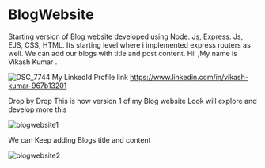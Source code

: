 # BlogWebsite
Starting version of Blog website developed using Node. Js, Express. Js, EJS, CSS, HTML. Its starting level where i implemented express routers as well. We can add our blogs with title and post content. 
Hii ,My name is Vikash Kumar .


![DSC_7744](https://user-images.githubusercontent.com/96519578/172456816-83759358-d531-42e6-ad75-20f03002bd6b.jpg)
My LinkedId Profile link
https://www.linkedin.com/in/vikash-kumar-967b13201

Drop by Drop 
This is how version 1 of my Blog website Look will explore and develop more this 

![blogwebsite1](https://user-images.githubusercontent.com/96519578/172457382-07a8b2bc-00ee-4af6-8078-be4ddd892fc7.png)

We can Keep adding Blogs title and content 

![blogwebsite2](https://user-images.githubusercontent.com/96519578/172457387-f1ca8fe5-cb5e-4d58-95da-026a2c8039ed.png)


